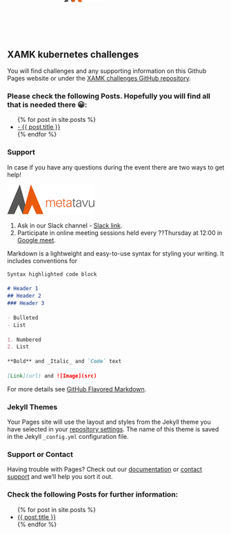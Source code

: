 <header style="margin-left: -140px; margin-top: -80px; padding-bottom: 50px;">
   <a href="http://jekyllrb.com">
   <img src="media/metatavu-logo.png" style="max-width: 100px;"
      alt="Jekyll logo" />
   </a>
</header>

## XAMK kubernetes challenges

You will find challenges and any supporting information on this Github Pages website or under the [XAMK challenges GitHub repository](https://github.com/Metatavu/xamk-challenges).

### Please check the following Posts. Hopefully you will find all that is needed there 😀:

<ul>
  {% for post in site.posts %}
    <li>
      <a href="{{ post.url | relative_url }}">- {{ post.title }}</a>
    </li>
  {% endfor %}
</ul>

### Support

In case if you have any questions during the event there are two ways to get help!

 ![Image](/docs/media/metatavu-logo.png)

1. Ask in our Slack channel -  [Slack link]().
2. Participate in online meeting sessions held every ??Thursday at 12:00 in [Google meet]().

Markdown is a lightweight and easy-to-use syntax for styling your writing. It includes conventions for

```markdown
Syntax highlighted code block

# Header 1
## Header 2
### Header 3

- Bulleted
- List

1. Numbered
2. List

**Bold** and _Italic_ and `Code` text

[Link](url) and ![Image](src)
```

For more details see [GitHub Flavored Markdown](https://guides.github.com/features/mastering-markdown/).

### Jekyll Themes

Your Pages site will use the layout and styles from the Jekyll theme you have selected in your [repository settings](https://github.com/Metatavu/xamk-challenges/settings). The name of this theme is saved in the Jekyll `_config.yml` configuration file.

### Support or Contact

Having trouble with Pages? Check out our [documentation](https://docs.github.com/categories/github-pages-basics/) or [contact support](https://github.com/contact) and we’ll help you sort it out.

### Check the following Posts for further information:

<ul>
  {% for post in site.posts %}
    <li>
      <a href="{{ post.url | relative_url }}">{{ post.title }}</a>
    </li>
  {% endfor %}
</ul>

